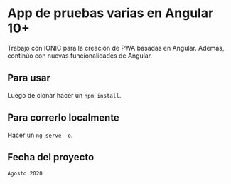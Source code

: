 # App de pruebas varias en Angular 10+
Trabajo con IONIC para la creación de PWA basadas en Angular. Además, continúo con nuevas funcionalidades de Angular.

## Para usar
Luego de clonar hacer un `npm install`.

## Para correrlo localmente
Hacer un `ng serve -o`.

## Fecha del proyecto
`Agosto 2020`